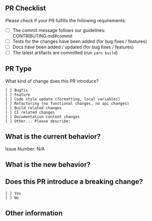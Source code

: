 ## PR Checklist

Please check if your PR fulfills the following requirements:

- [ ] The commit message follows our guidelines: CONTRIBUTING.md#commit
- [ ] Tests for the changes have been added (for bug fixes / features)
- [ ] Docs have been added / updated (for bug fixes / features)
- [ ] The latest artifacts are committed (run `yarn build`)

## PR Type

What kind of change does this PR introduce?

<!-- Please check the one that applies to this PR using "x". -->

```
[ ] Bugfix
[ ] Feature
[ ] Code style update (formatting, local variables)
[ ] Refactoring (no functional changes, no api changes)
[ ] Build related changes
[ ] CI related changes
[ ] Documentation content changes
[ ] Other... Please describe:
```

## What is the current behavior?

<!-- Please describe the current behavior that you are modifying, or link to a relevant issue. -->

Issue Number: N/A

## What is the new behavior?

## Does this PR introduce a breaking change?

```
[ ] Yes
[ ] No
```

<!-- If this PR contains a breaking change, please describe the impact and migration path for existing applications below. -->

## Other information
